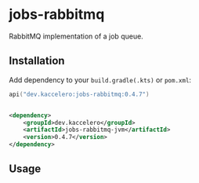 # jobs-rabbitmq

RabbitMQ implementation of a job queue.

## Installation

Add dependency to your `build.gradle(.kts)` or `pom.xml`:

```kotlin
api("dev.kaccelero:jobs-rabbitmq:0.4.7")
```

```xml

<dependency>
    <groupId>dev.kaccelero</groupId>
    <artifactId>jobs-rabbitmq-jvm</artifactId>
    <version>0.4.7</version>
</dependency>
```

## Usage


